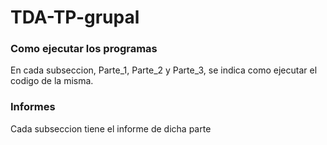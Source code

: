 # TDA-TP-grupal

### Como ejecutar los programas
En cada subseccion, Parte_1, Parte_2 y Parte_3, se indica como ejecutar el codigo de la misma.

### Informes

Cada subseccion tiene el informe de dicha parte
